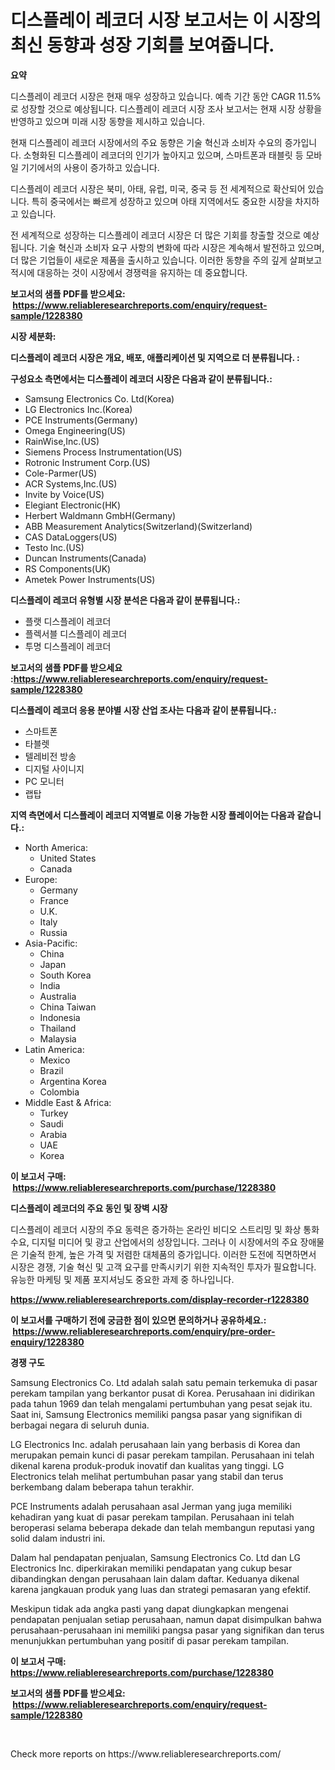 <p><h1>디스플레이 레코더 시장 보고서는 이 시장의 최신 동향과 성장 기회를 보여줍니다.</h1></p><p><strong>요약</strong></p>
<p><p>디스플레이 레코더 시장은 현재 매우 성장하고 있습니다. 예측 기간 동안 CAGR 11.5%로 성장할 것으로 예상됩니다. 디스플레이 레코더 시장 조사 보고서는 현재 시장 상황을 반영하고 있으며 미래 시장 동향을 제시하고 있습니다.</p><p>현재 디스플레이 레코더 시장에서의 주요 동향은 기술 혁신과 소비자 수요의 증가입니다. 소형화된 디스플레이 레코더의 인기가 높아지고 있으며, 스마트폰과 태블릿 등 모바일 기기에서의 사용이 증가하고 있습니다.</p><p>디스플레이 레코더 시장은 북미, 아태, 유럽, 미국, 중국 등 전 세계적으로 확산되어 있습니다. 특히 중국에서는 빠르게 성장하고 있으며 아태 지역에서도 중요한 시장을 차지하고 있습니다.</p><p>전 세계적으로 성장하는 디스플레이 레코더 시장은 더 많은 기회를 창출할 것으로 예상됩니다. 기술 혁신과 소비자 요구 사항의 변화에 따라 시장은 계속해서 발전하고 있으며, 더 많은 기업들이 새로운 제품을 출시하고 있습니다. 이러한 동향을 주의 깊게 살펴보고 적시에 대응하는 것이 시장에서 경쟁력을 유지하는 데 중요합니다.</p></p>
<p><strong>보고서의 샘플 PDF를 받으세요: &nbsp;<a href="https://www.reliableresearchreports.com/enquiry/request-sample/1228380">https://www.reliableresearchreports.com/enquiry/request-sample/1228380</a></strong></p>
<p><strong>시장 세분화:</strong></p>
<p><strong> 디스플레이 레코더 시장은 개요, 배포, 애플리케이션 및 지역으로 더 분류됩니다. :</strong></p>
<p><strong>구성요소 측면에서는 디스플레이 레코더 시장은 다음과 같이 분류됩니다.:</strong></p>
<p><ul><li>Samsung Electronics Co. Ltd(Korea)</li><li>LG Electronics Inc.(Korea)</li><li>PCE Instruments(Germany)</li><li>Omega Engineering(US)</li><li>RainWise,Inc.(US)</li><li>Siemens Process Instrumentation(US)</li><li>Rotronic Instrument Corp.(US)</li><li>Cole-Parmer(US)</li><li>ACR Systems,Inc.(US)</li><li>Invite by Voice(US)</li><li>Elegiant Electronic(HK)</li><li>Herbert Waldmann GmbH(Germany)</li><li>ABB Measurement Analytics(Switzerland)(Switzerland)</li><li>CAS DataLoggers(US)</li><li>Testo Inc.(US)</li><li>Duncan Instruments(Canada)</li><li>RS Components(UK)</li><li>Ametek Power Instruments(US)</li></ul></p>
<p><strong> 디스플레이 레코더 유형별 시장 분석은 다음과 같이 분류됩니다.:</strong></p>
<p><ul><li>플랫 디스플레이 레코더</li><li>플렉서블 디스플레이 레코더</li><li>투명 디스플레이 레코더</li></ul></p>
<p><strong>보고서의 샘플 PDF를 받으세요 :<a href="https://www.reliableresearchreports.com/enquiry/request-sample/1228380">https://www.reliableresearchreports.com/enquiry/request-sample/1228380</a></strong></p>
<p><strong> 디스플레이 레코더 응용 분야별 시장 산업 조사는 다음과 같이 분류됩니다.:</strong></p>
<p><ul><li>스마트폰</li><li>타블렛</li><li>텔레비전 방송</li><li>디지털 사이니지</li><li>PC 모니터</li><li>랩탑</li></ul></p>
<p><strong>지역 측면에서 디스플레이 레코더 지역별로 이용 가능한 시장 플레이어는 다음과 같습니다.:</strong></p>
<p><ul>
    <li>
        North America:
        <ul>
            <li>United States</li>
            <li>Canada</li>
        </ul>
    </li>
    <li>
        Europe:
        <ul>
            <li>Germany</li>
            <li>France</li>
            <li>U.K.</li>
            <li>Italy</li>
            <li>Russia</li>
        </ul>
    </li>
    <li>
        Asia-Pacific:
        <ul>
            <li>China</li>
            <li>Japan</li>
            <li>South Korea</li>
            <li>India</li>
            <li>Australia</li>
            <li>China Taiwan</li>
            <li>Indonesia</li>
            <li>Thailand</li>
            <li>Malaysia</li>
        </ul>
    </li>
    <li>
        Latin America:
        <ul>
            <li>Mexico</li>
            <li>Brazil</li>
            <li>Argentina Korea</li>
            <li>Colombia</li>
        </ul>
    </li>
    <li>
        Middle East & Africa:
        <ul>
            <li>Turkey</li>
            <li>Saudi</li>
            <li>Arabia</li>
            <li>UAE</li>
            <li>Korea</li>
        </ul>
    </li>
    </ul></p>
<p><strong>이 보고서 구매: &nbsp;<a href="https://www.reliableresearchreports.com/purchase/1228380">https://www.reliableresearchreports.com/purchase/1228380</a></strong></p>
<p><strong>디스플레이 레코더의 주요 동인 및 장벽 시장</strong></p>
<p><p>디스플레이 레코더 시장의 주요 동력은 증가하는 온라인 비디오 스트리밍 및 화상 통화 수요, 디지털 미디어 및 광고 산업에서의 성장입니다. 그러나 이 시장에서의 주요 장애물은 기술적 한계, 높은 가격 및 저렴한 대체품의 증가입니다. 이러한 도전에 직면하면서 시장은 경쟁, 기술 혁신 및 고객 요구를 만족시키기 위한 지속적인 투자가 필요합니다. 유능한 마케팅 및 제품 포지셔닝도 중요한 과제 중 하나입니다.</p></p>
<p><strong><a href="https://www.reliableresearchreports.com/display-recorder-r1228380">https://www.reliableresearchreports.com/display-recorder-r1228380</a></strong></p>
<p><strong>이 보고서를 구매하기 전에 궁금한 점이 있으면 문의하거나 공유하세요.: &nbsp;<a href="https://www.reliableresearchreports.com/enquiry/pre-order-enquiry/1228380">https://www.reliableresearchreports.com/enquiry/pre-order-enquiry/1228380</a></strong></p>
<p><strong>경쟁 구도</strong></p>
<p><p>Samsung Electronics Co. Ltd adalah salah satu pemain terkemuka di pasar perekam tampilan yang berkantor pusat di Korea. Perusahaan ini didirikan pada tahun 1969 dan telah mengalami pertumbuhan yang pesat sejak itu. Saat ini, Samsung Electronics memiliki pangsa pasar yang signifikan di berbagai negara di seluruh dunia.</p><p>LG Electronics Inc. adalah perusahaan lain yang berbasis di Korea dan merupakan pemain kunci di pasar perekam tampilan. Perusahaan ini telah dikenal karena produk-produk inovatif dan kualitas yang tinggi. LG Electronics telah melihat pertumbuhan pasar yang stabil dan terus berkembang dalam beberapa tahun terakhir.</p><p>PCE Instruments adalah perusahaan asal Jerman yang juga memiliki kehadiran yang kuat di pasar perekam tampilan. Perusahaan ini telah beroperasi selama beberapa dekade dan telah membangun reputasi yang solid dalam industri ini.</p><p>Dalam hal pendapatan penjualan, Samsung Electronics Co. Ltd dan LG Electronics Inc. diperkirakan memiliki pendapatan yang cukup besar dibandingkan dengan perusahaan lain dalam daftar. Keduanya dikenal karena jangkauan produk yang luas dan strategi pemasaran yang efektif.</p><p>Meskipun tidak ada angka pasti yang dapat diungkapkan mengenai pendapatan penjualan setiap perusahaan, namun dapat disimpulkan bahwa perusahaan-perusahaan ini memiliki pangsa pasar yang signifikan dan terus menunjukkan pertumbuhan yang positif di pasar perekam tampilan.</p></p>
<p><strong>이 보고서 구매: &nbsp; <a href="https://www.reliableresearchreports.com/purchase/1228380">https://www.reliableresearchreports.com/purchase/1228380</a></strong></p>
<p><strong>보고서의 샘플 PDF를 받으세요: &nbsp;<a href="https://www.reliableresearchreports.com/enquiry/request-sample/1228380">https://www.reliableresearchreports.com/enquiry/request-sample/1228380</a></strong><strong></strong></p>
<p>&nbsp;</p>
<p>Check more reports on https://www.reliableresearchreports.com/</p>
